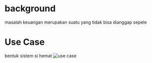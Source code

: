 # background
masalah keuangan merupakan suatu yang tidak bisa dianggap sepele


# Use Case
bentuk sistem si hemat
![use case](https://github.com/ThomRib/Si-Hemat/assets/74390441/739b5207-94b8-4282-8052-c1375c165578&margin-w=10&margin-h=10")

